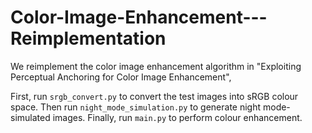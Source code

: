 # Color-Image-Enhancement---Reimplementation
We reimplement the color image enhancement algorithm in "Exploiting Perceptual Anchoring for Color Image Enhancement", 

First, run `srgb_convert.py` to convert the test images into sRGB colour space. Then run `night_mode_simulation.py` to generate night mode-simulated images. Finally, run `main.py` to perform colour enhancement. 
